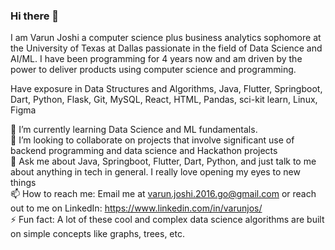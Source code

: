 ### Hi there 👋

I am Varun Joshi a computer science plus business analytics sophomore at the University of Texas at Dallas passionate in the field of Data Science and AI/ML. I have been programming for 4 years now and am driven by the power to deliver products using computer science and programming. <br>

Have exposure in Data Structures and Algorithms, Java, Flutter, Springboot, Dart, Python, Flask, Git, MySQL, React, HTML, Pandas, sci-kit learn, Linux, Figma 


🌱 I’m currently learning Data Science and ML fundamentals. <br>
👯 I’m looking to collaborate on projects that involve significant use of backend programming and data science and Hackathon projects <br>
💬 Ask me about Java, Springboot, Flutter, Dart, Python, and just talk to me about anything in tech in general. I really love opening my eyes to new things <br>
📫 How to reach me: Email me at varun.joshi.2016.go@gmail.com or reach out to me on LinkedIn: https://www.linkedin.com/in/varunjos/ <br>
⚡ Fun fact: A lot of these cool and complex data science algorithms are built on simple concepts like graphs, trees, etc. <br>

<!--
**varuncj02/varuncj02** is a ✨ _special_ ✨ repository because its `README.md` (this file) appears on your GitHub profile.

Here are some ideas to get you started:

- 🔭 I’m currently working on ...
- 🌱 I’m currently learning ...
- 👯 I’m looking to collaborate on ...
- 🤔 I’m looking for help with ...
- 💬 Ask me about ...
- 📫 How to reach me: ...
- 😄 Pronouns: ...
- ⚡ Fun fact: ...
-->
